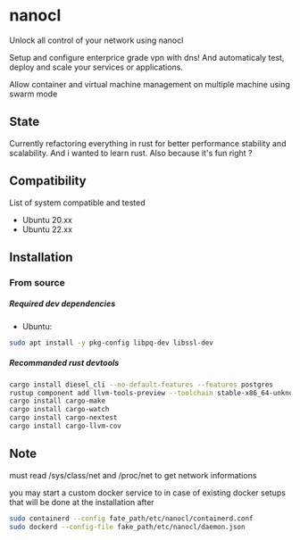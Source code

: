 # nanocl
Unlock all control of your network using nanocl

Setup and configure enterprice grade vpn with dns!
And automaticaly test, deploy and scale your services or applications.

Allow container and virtual machine management on multiple machine using swarm mode

## State

Currently refactoring everything in rust for better performance stability and scalability.
And i wanted to learn rust.
Also because it's fun right ?

## Compatibility

List of system compatible and tested
- Ubuntu 20.xx
- Ubuntu 22.xx

## Installation

### From source

##### Required dev dependencies
- Ubuntu:
```sh
sudo apt install -y pkg-config libpq-dev libssl-dev
```


##### Recommanded rust devtools
```sh
cargo install diesel_cli --no-default-features --features postgres
rustup component add llvm-tools-preview --toolchain stable-x86_64-unknown-linux-gnu
cargo install cargo-make
cargo install cargo-watch
cargo install cargo-nextest
cargo install cargo-llvm-cov
```

## Note

must read /sys/class/net and /proc/net to get network informations

you may start a custom docker service to in case of existing docker setups
that will be done at the installation after

```sh
sudo containerd --config fate_path/etc/nanocl/containerd.conf
sudo dockerd --config-file fake_path/etc/nanocl/daemon.json
```
